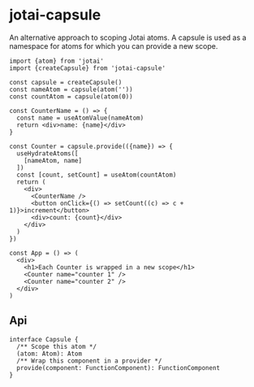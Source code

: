 # jotai-capsule

An alternative approach to scoping Jotai atoms. A capsule is used as a namespace
for atoms for which you can provide a new scope.

```tsx
import {atom} from 'jotai'
import {createCapsule} from 'jotai-capsule'

const capsule = createCapsule()
const nameAtom = capsule(atom(''))
const countAtom = capsule(atom(0))

const CounterName = () => {
  const name = useAtomValue(nameAtom)
  return <div>name: {name}</div>
}

const Counter = capsule.provide(({name}) => {  
  useHydrateAtoms([
    [nameAtom, name]
  ])
  const [count, setCount] = useAtom(countAtom)
  return (
    <div>
      <CounterName />
      <button onClick={() => setCount((c) => c + 1)}>increment</button>
      <div>count: {count}</div>
    </div>
  )
})

const App = () => (
  <div>
    <h1>Each Counter is wrapped in a new scope</h1>
    <Counter name="counter 1" />
    <Counter name="counter 2" />
  </div>
)
```

## Api

```tsx
interface Capsule {
  /** Scope this atom */
  (atom: Atom): Atom
  /** Wrap this component in a provider */
  provide(component: FunctionComponent): FunctionComponent
}
```